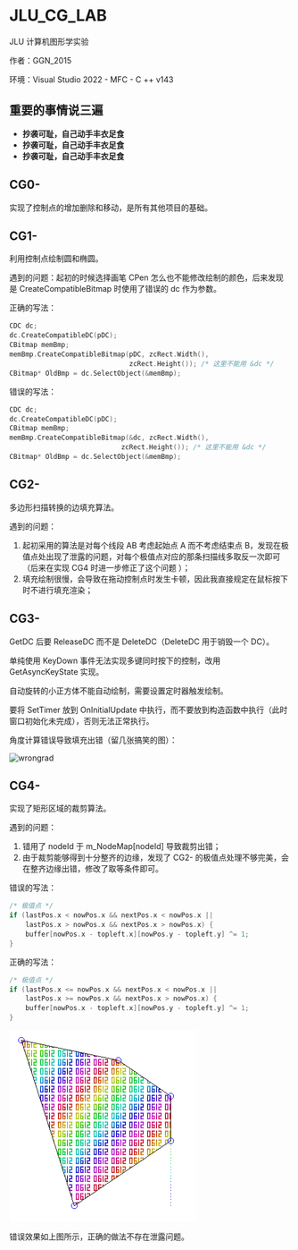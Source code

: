 

# JLU_CG_LAB

 JLU 计算机图形学实验

作者：GGN\_2015

环境：Visual Studio 2022 - MFC - C ++ v143

## 重要的事情说三遍

- **抄袭可耻，自己动手丰衣足食**
- **抄袭可耻，自己动手丰衣足食**
- **抄袭可耻，自己动手丰衣足食**

## CG0-

实现了控制点的增加删除和移动，是所有其他项目的基础。

## CG1-

利用控制点绘制圆和椭圆。

遇到的问题：起初的时候选择画笔 CPen 怎么也不能修改绘制的颜色，后来发现是 CreateCompatibleBitmap 时使用了错误的 dc 作为参数。

正确的写法：

```cpp
CDC dc;
dc.CreateCompatibleDC(pDC);
CBitmap memBmp;
memBmp.CreateCompatibleBitmap(pDC, zcRect.Width(),
                              zcRect.Height()); /* 这里不能用 &dc */
CBitmap* OldBmp = dc.SelectObject(&memBmp);
```

错误的写法：

```cpp
CDC dc;
dc.CreateCompatibleDC(pDC);
CBitmap memBmp;
memBmp.CreateCompatibleBitmap(&dc, zcRect.Width(),
							zcRect.Height()); /* 这里不能用 &dc */
CBitmap* OldBmp = dc.SelectObject(&memBmp);
```

## CG2-

多边形扫描转换的边填充算法。

遇到的问题：

1. 起初采用的算法是对每个线段 AB 考虑起始点 A 而不考虑结束点 B，发现在极值点处出现了泄露的问题，对每个极值点对应的那条扫描线多取反一次即可（后来在实现 CG4 时进一步修正了这个问题 ）；
2. 填充绘制很慢，会导致在拖动控制点时发生卡顿，因此我直接规定在鼠标按下时不进行填充渲染；

## CG3-

GetDC 后要 ReleaseDC 而不是 DeleteDC（DeleteDC 用于销毁一个 DC）。

单纯使用 KeyDown 事件无法实现多键同时按下的控制，改用 GetAsyncKeyState 实现。

自动旋转的小正方体不能自动绘制，需要设置定时器触发绘制。

要将 SetTimer 放到 OnInitialUpdate 中执行，而不要放到构造函数中执行（此时窗口初始化未完成），否则无法正常执行。

角度计算错误导致填充出错（留几张搞笑的图）：

![wrongrad](D:\JLU_CG_LAB\img\wrongrad.png)

## CG4-

实现了矩形区域的裁剪算法。

遇到的问题：

1. 错用了 nodeId 于 m\_NodeMap[nodeId] 导致裁剪出错；
2. 由于裁剪能够得到十分整齐的边缘，发现了 CG2- 的极值点处理不够完美，会在整齐边缘出错，修改了取等条件即可。

错误的写法：

```cpp
/* 极值点 */
if (lastPos.x < nowPos.x && nextPos.x < nowPos.x ||
    lastPos.x > nowPos.x && nextPos.x > nowPos.x) {
    buffer[nowPos.x - topleft.x][nowPos.y - topleft.y] ^= 1;
}
```

正确的写法：

```cpp
/* 极值点 */
if (lastPos.x <= nowPos.x && nextPos.x < nowPos.x ||
    lastPos.x >= nowPos.x && nextPos.x > nowPos.x) {
    buffer[nowPos.x - topleft.x][nowPos.y - topleft.y] ^= 1;
}
```

![image-20221201094346308](./img/leaking.png)

错误效果如上图所示，正确的做法不存在泄露问题。

